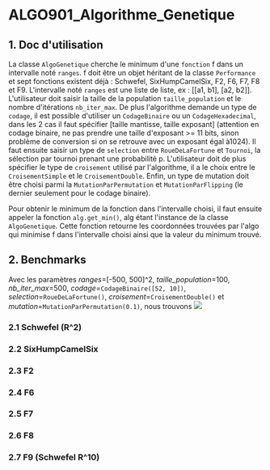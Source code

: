 # ALGO901_Algorithme_Genetique

## 1. Doc d'utilisation

La classe ```AlgoGenetique``` cherche le minimum d'une ```fonction``` f dans un intervalle noté ```ranges```. f doit être un objet héritant de la classe ```Performance``` et sept fonctions existent déjà : Schwefel, SixHumpCamelSix, F2, F6, F7, F8 et F9. L'intervalle noté ```ranges``` est une liste de liste, ex : [[a1, b1], [a2, b2]]. L'utilisateur doit saisir la taille de la population  ```taille_population``` et le nombre d'itérations ```nb_iter_max```. De plus l'algorithme demande un type de ```codage```, il est possible d'utiliser un ```CodageBinaire``` ou un ```CodageHexadecimal```, dans les 2 cas il faut spécifier [taille mantisse, taille exposant] (attention en codage binaire, ne pas prendre une taille d'exposant >= 11 bits, sinon problème de conversion si on se retrouve avec un exposant égal à1024). Il faut ensuite saisir un type de ```selection``` entre ```RoueDeLaFortune``` et ```Tournoi```, la sélection par tournoi prenant une probabilité p. L'utilisateur doit de plus spécifier le type de ```croisement``` utilisé par l'algorithme, il a le choix entre le ```CroisementSimple``` et le ```CroisementDouble```. Enfin, un type de mutation doit être choisi parmi la ```MutationParPermutation``` et ```MutationParFlipping``` (le dernier seulement pour le codage binaire).
 
Pour obtenir le minimum de la fonction dans l'intervalle choisi, il faut ensuite appeler la fonction ```alg.get_min()```, alg étant l'instance de la classe ```AlgoGenetique```. Cette fonction retourne les coordonnées trouvées par l'algo qui minimise f dans l'intervalle choisi ainsi que la valeur du minimum trouvé.

## 2. Benchmarks
Avec les paramètres _ranges_=[-500, 500]^2, _taille\_population_=100, _nb\_iter\_max_=500, _codage_=```CodageBinaire([52, 10])```, _selection_=```RoueDeLaFortune()```, _croisement_=```CroisementDouble()``` et _mutation_=```MutationParPermutation(0.1)```, nous trouvons
<img src="https://latex.codecogs.com/gif.latex?O_t=\text { Onset event at time bin } t " /> 

### 2.1 Schwefel (R^2)
### 2.2 SixHumpCamelSix
### 2.3 F2
### 2.4 F6
### 2.5 F7
### 2.6 F8
### 2.7 F9 (Schwefel R^10)
